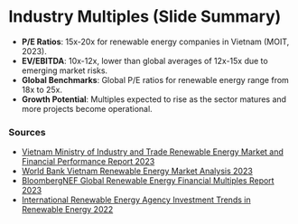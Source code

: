 
# Industry Multiples (Slide Summary)

- **P/E Ratios**: 15x-20x for renewable energy companies in Vietnam (MOIT, 2023).
- **EV/EBITDA**: 10x-12x, lower than global averages of 12x-15x due to emerging market risks.
- **Global Benchmarks**: Global P/E ratios for renewable energy range from 18x to 25x.
- **Growth Potential**: Multiples expected to rise as the sector matures and more projects become operational.

### Sources
- [Vietnam Ministry of Industry and Trade Renewable Energy Market and Financial Performance Report 2023](https://moit.gov.vn)
- [World Bank Vietnam Renewable Energy Market Analysis 2023](https://www.worldbank.org/en/country/vietnam/publication/vietnam-renewable-energy-market)
- [BloombergNEF Global Renewable Energy Financial Multiples Report 2023](https://about.bnef.com)
- [International Renewable Energy Agency Investment Trends in Renewable Energy 2022](https://www.irena.org)
